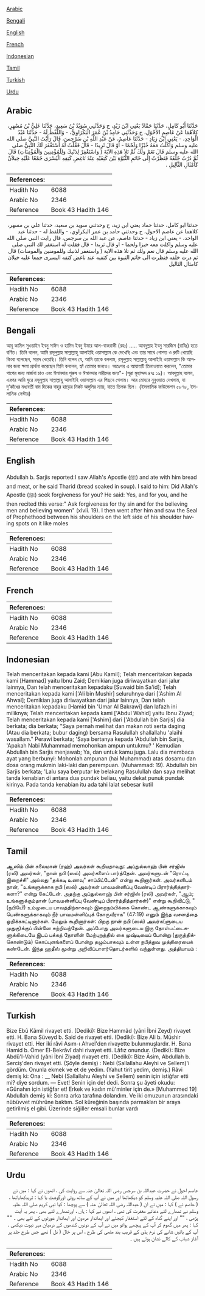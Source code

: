 [Arabic](#arabic)

[Bengali](#bengali)

[English](#english)

[French](#french)

[Indonesian](#indonesian)

[Tamil](#tamil)

[Turkish](#turkish)

[Urdu](#urdu)

## Arabic


<div dir="rtl" lang="ar" style={{fontSize:'larger',backgroundColor:'#f8f9fa',padding:20}}>
حَدَّثَنَا أَبُو كَامِلٍ، حَدَّثَنَا حَمَّادٌ يَعْنِي ابْنَ زَيْدٍ، ح وَحَدَّثَنِي سُوَيْدُ بْنُ سَعِيدٍ، حَدَّثَنَا عَلِيُّ بْنُ مُسْهِرٍ، كِلاَهُمَا عَنْ عَاصِمٍ الأَحْوَلِ، ح وَحَدَّثَنِي حَامِدُ بْنُ عُمَرَ الْبَكْرَاوِيُّ، - وَاللَّفْظُ لَهُ - حَدَّثَنَا عَبْدُ الْوَاحِدِ، - يَعْنِي ابْنَ زِيَادٍ - حَدَّثَنَا عَاصِمٌ، عَنْ عَبْدِ اللَّهِ بْنِ سَرْجِسَ، قَالَ رَأَيْتُ النَّبِيَّ صلى الله عليه وسلم وَأَكَلْتُ مَعَهُ خُبْزًا وَلَحْمًا - أَوْ قَالَ ثَرِيدًا - قَالَ فَقُلْتُ لَهُ أَسْتَغْفَرَ لَكَ النَّبِيُّ صلى الله عليه وسلم قَالَ نَعَمْ وَلَكَ ثُمَّ تَلاَ هَذِهِ الآيَةَ ‏(‏ وَاسْتَغْفِرْ لِذَنْبِكَ وَلِلْمُؤْمِنِينَ وَالْمُؤْمِنَاتِ‏)‏ قَالَ ثُمَّ دُرْتُ خَلْفَهُ فَنَظَرْتُ إِلَى خَاتَمِ النُّبُوَّةِ بَيْنَ كَتِفَيْهِ عِنْدَ نَاغِضِ كَتِفِهِ الْيُسْرَى جُمْعًا عَلَيْهِ خِيلاَنٌ كَأَمْثَالِ الثَّآلِيلِ ‏.‏
</div>
<div style={{backgroundColor:'#f8f9fa',padding:20, marginBottom: 10}}><table> <thead> <tr> <th>References:</th> <th></th> </tr> </thead> <tbody><tr><td>Hadith No</td><td>6088</td></tr><tr><td>Arabic No</td><td>2346</td></tr><tr><td>Reference</td><td>Book 43 Hadith 146</td></tr></tbody></table></div>


<div dir="rtl" lang="ar" style={{fontSize:'larger',backgroundColor:'#f8f9fa',padding:20}}>
حدثنا ابو كامل، حدثنا حماد يعني ابن زيد، ح وحدثني سويد بن سعيد، حدثنا علي بن مسهر، كلاهما عن عاصم الاحول، ح وحدثني حامد بن عمر البكراوي، - واللفظ له - حدثنا عبد الواحد، - يعني ابن زياد - حدثنا عاصم، عن عبد الله بن سرجس، قال رايت النبي صلى الله عليه وسلم واكلت معه خبزا ولحما - او قال ثريدا - قال فقلت له استغفر لك النبي صلى الله عليه وسلم قال نعم ولك ثم تلا هذه الاية ( واستغفر لذنبك وللمومنين والمومنات) قال ثم درت خلفه فنظرت الى خاتم النبوة بين كتفيه عند ناغض كتفه اليسرى جمعا عليه خيلان كامثال الثاليل
</div>
<div style={{backgroundColor:'#f8f9fa',padding:20, marginBottom: 10}}><table> <thead> <tr> <th>References:</th> <th></th> </tr> </thead> <tbody><tr><td>Hadith No</td><td>6088</td></tr><tr><td>Arabic No</td><td>2346</td></tr><tr><td>Reference</td><td>Book 43 Hadith 146</td></tr></tbody></table></div>

## Bengali


<div dir="ltr" lang="bn" style={{fontSize:'larger',backgroundColor:'#f8f9fa',padding:20}}>
আবূ কামিল সুওয়াইদ ইবনু সাঈদ ও হামিদ ইবনু উমার আল-বাকরাভী (রহঃ) ..... আবদুল্লাহ ইবনু সারজিস (রাযিঃ) হতে বর্ণিত। তিনি বলেন, আমি রসূলুল্লাহ সাল্লাল্লাহু আলাইহি ওয়াসাল্লাম কে দেখেছি এবং তার সাথে গোশত ও রুটি খেয়েছি কিংবা বলেছেন, সারদ খেয়েছি। তিনি বলেন যে, আমি তাকে বললাম, রসূলুল্লাহ সাল্লাল্লাহু আলাইহি ওয়াসাল্লাম কি আপনার জন্য ক্ষমা প্রার্থনা করেছেন তিনি বললেন, হ্যাঁ তোমার জন্যও। অতঃপর এ আয়াতটি তিলাওয়াত করলেন, "তোমার পাপের জন্য মার্জনা চাও এবং ঈমানদার পুরুষ ও ঈমানদার নারীদের জন্য"- (সূরা মুহাম্মদ ৪৭ঃ ১৯)। আবদুল্লাহ বলেন, এরপর আমি ঘুরে রসূলুল্লাহ সাল্লাল্লাহু আলাইহি ওয়াসাল্লাম এর পিছনে গেলাম। আর মোহরে নুবুওয়াত দেখলাম, যা দু’কাঁধের মধ্যবর্তী বাম দিকের বাহুর হাড়ের নিকট অঙ্গুলির ন্যায়, যাতে তিলক ছিল। (ইসলামিক ফাউন্ডেশন ৫৮৭৮, ইসলামিক সেন্টার)
</div>
<div style={{backgroundColor:'#f8f9fa',padding:20, marginBottom: 10}}><table> <thead> <tr> <th>References:</th> <th></th> </tr> </thead> <tbody><tr><td>Hadith No</td><td>6088</td></tr><tr><td>Arabic No</td><td>2346</td></tr><tr><td>Reference</td><td>Book 43 Hadith 146</td></tr></tbody></table></div>

## English


<div dir="ltr" lang="en" style={{fontSize:'larger',backgroundColor:'#f8f9fa',padding:20}}>
Abdullah b. Sarjis reported:I saw Allah's Apostle (ﷺ) and ate with him bread and meat, or he said Tharid (bread soaked in soup). I said to him: Did Allah's Apostle (ﷺ) seek forgiveness for you? He said: Yes, and for you, and he then recited this verse:" Ask forgiveness for thy sin and for the believing men and believing women" (xlvii. 19). I then went after him and saw the Seal of Prophethood between his shoulders on the left side of his shoulder having spots on it like moles
</div>
<div style={{backgroundColor:'#f8f9fa',padding:20, marginBottom: 10}}><table> <thead> <tr> <th>References:</th> <th></th> </tr> </thead> <tbody><tr><td>Hadith No</td><td>6088</td></tr><tr><td>Arabic No</td><td>2346</td></tr><tr><td>Reference</td><td>Book 43 Hadith 146</td></tr></tbody></table></div>

## French


<div dir="ltr" lang="fr" style={{fontSize:'larger',backgroundColor:'#f8f9fa',padding:20}}>

</div>
<div style={{backgroundColor:'#f8f9fa',padding:20, marginBottom: 10}}><table> <thead> <tr> <th>References:</th> <th></th> </tr> </thead> <tbody><tr><td>Hadith No</td><td>6088</td></tr><tr><td>Arabic No</td><td>2346</td></tr><tr><td>Reference</td><td>Book 43 Hadith 146</td></tr></tbody></table></div>

## Indonesian


<div dir="ltr" lang="id" style={{fontSize:'larger',backgroundColor:'#f8f9fa',padding:20}}>
Telah menceritakan kepada kami [Abu Kamil]; Telah menceritakan kepada kami [Hammad] yaitu Ibnu Zaid; Demikian juga diriwayatkan dari jalur lainnya, Dan telah menceritakan kepadaku [Suwaid bin Sa'id]; Telah menceritakan kepada kami ['Ali bin Mushir] seluruhnya dari ['Ashim Al Ahwal]; Demikian juga diriwayatkan dari jalur lainnya, Dan telah menceritakan kepadaku [Hamid bin 'Umar Al Bakrawi] dan lafazh ini miliknya; Telah menceritakan kepada kami ['Abdul Wahid] yaitu Ibnu Ziyad; Telah menceritakan kepada kami ['Ashim] dari ['Abdullah bin Sarjis] dia berkata; dia berkata; "Saya pernah melihat dan makan roti serta daging (Atau dia berkata; bubur daging) bersama Rasulullah shallallahu 'alaihi wasallam." Perawi berkata; 'Saya bertanya kepada 'Abdullah bin Sarjis, 'Apakah Nabi Muhammad memohonkan ampun untukmu? ' Kemudian Abdullah bin Sarjis menjawab; Ya, dan untuk kamu juga. Lalu dia membaca ayat yang berbunyi: Mohonlah ampunan (hai Muhammad) atas dosamu dan dosa orang mukmin laki-laki dan perempuan. (Muhammad: 19). Abdullah bin Sarjis berkata; 'Lalu saya berputar ke belakang Rasulullah dan saya melihat tanda kenabian di antara dua pundak beliau, yaitu dekat punuk pundak kirinya. Pada tanda kenabian itu ada tahi lalat sebesar kutil
</div>
<div style={{backgroundColor:'#f8f9fa',padding:20, marginBottom: 10}}><table> <thead> <tr> <th>References:</th> <th></th> </tr> </thead> <tbody><tr><td>Hadith No</td><td>6088</td></tr><tr><td>Arabic No</td><td>2346</td></tr><tr><td>Reference</td><td>Book 43 Hadith 146</td></tr></tbody></table></div>

## Tamil


<div dir="ltr" lang="ta" style={{fontSize:'larger',backgroundColor:'#f8f9fa',padding:20}}>
ஆஸிம் பின் சுலைமான் (ரஹ்) அவர்கள் கூறியதாவது: அப்துல்லாஹ் பின் சர்ஜிஸ் (ரலி) அவர்கள், "நான் நபி (ஸல்) அவர்களைப் பார்த்தேன். அவர்களுடன் "ரொட்டி இறைச்சி" அல்லது "தக்கடி உணவு" சாப்பிட்டேன்" என்று கூறினார்கள். அவர்களிடம் நான், "உங்களுக்காக நபி (ஸல்) அவர்கள் பாவமன்னிப்பு வேண்டிப் பிரார்த்தித்தார்களா?" என்று கேட்டேன். அதற்கு அப்துல்லாஹ் பின் சர்ஜிஸ் (ரலி) அவர்கள், "ஆம்; உங்களுக்கும்தான் (பாவமன்னிப்பு வேண்டிப் பிரார்த்தித்தார்கள்)" என்று கூறிவிட்டு, "(நபியே!) உம்முடைய பாவத்திற்காகவும் இறைநம்பிக்கை கொண்ட ஆண்களுக்காகவும் பெண்களுக்காகவும் நீர் பாவமன்னிப்புக் கோருவீராக" (47:19) எனும் இந்த வசனத்தை ஓதிக்காட்டினார்கள். மேலும் கூறினார்கள்: பிறகு நான் நபி (ஸல்) அவர்க(ளுடைய முதுகு)க்குப் பின்னே சுற்றிவந்தேன். அப்போது அவர்களுடைய இரு தோள்பட்டைகளுக்கிடையே இடப் பக்கத் தோளின் மேற்புறத்தில் கை முஷ்டியைப் போன்று (துருத்திக்கொண்டும்) கொப்புளங்களைப் போன்று தழும்பாகவும் உள்ள நபித்துவ முத்திரையைக் கண்டேன். இந்த ஹதீஸ் மூன்று அறிவிப்பாளர்தொடர்களில் வந்துள்ளது. அத்தியாயம் :
</div>
<div style={{backgroundColor:'#f8f9fa',padding:20, marginBottom: 10}}><table> <thead> <tr> <th>References:</th> <th></th> </tr> </thead> <tbody><tr><td>Hadith No</td><td>6088</td></tr><tr><td>Arabic No</td><td>2346</td></tr><tr><td>Reference</td><td>Book 43 Hadith 146</td></tr></tbody></table></div>

## Turkish


<div dir="ltr" lang="tr" style={{fontSize:'larger',backgroundColor:'#f8f9fa',padding:20}}>
Bize Ebû Kâmil rivayet etti. (Dediki): Bize Hammâd (yâni İbni Zeyd) rivayet etti. H. Bana Süveyd b. Said de rivayet etti. (Dediki): Bize Ali b. Müshir rivayet etti. Her iki râvi Asım-ı Ahvel'den rivayette bulunmuşlardır. H. Bana Hamid b. Ömer El-Bekrâvî dahi rivayet etti. Lâfız onundur. (Dediki): Bize Abdü'l-Vahid (yâni İbni Ziyad) rivayet etti. (Dediki): Bize Âsim, Abdullah b. Serciş'den rivayet etti. (Şöyle demiş) : Nebi (Sallallahu Aleyhi ve Sellem)'i gördüm. Onunla ekmek ve et de yedim. (Yahut tirit yedim, demiş.) Râvi demiş ki: Ona : __ Nebi (Sallallahu Aleyhi ve Sellem) senin için istiğfar etti mi? diye sordum. — Evet! Senin için de! dedi. Sonra şu âyeti okudu: «Günahın için istiğfar et! Erkek ve kadın mü'minler için de.» [Muhammed 19] Abdullah demiş ki: Sonra arka tarafına dolandım. Ve iki omuzunun arasındaki nübüvvet mührüne baktım. Sol küreğinin başında parmakları bir araya getirilmiş el gibi. Üzerinde siğiller emsali bunlar vardı
</div>
<div style={{backgroundColor:'#f8f9fa',padding:20, marginBottom: 10}}><table> <thead> <tr> <th>References:</th> <th></th> </tr> </thead> <tbody><tr><td>Hadith No</td><td>6088</td></tr><tr><td>Arabic No</td><td>2346</td></tr><tr><td>Reference</td><td>Book 43 Hadith 146</td></tr></tbody></table></div>

## Urdu


<div dir="rtl" lang="ur" style={{fontSize:'larger',backgroundColor:'#f8f9fa',padding:20}}>
عاصم احول نے حضرت عبداللہ بن سرجس رضی اللہ تعالیٰ عنہ سے روایت کی ، انھوں نے کہا : میں نے رسول اللہ صلی اللہ علیہ وسلم کو دیکھاتھا اور میں نے آپ کے ساتھ روٹی اورگوشت یا کہا : ثریدکھایاتھا ، ( عاصم نے ) کہا : میں نے ان ( عبداللہ رضی اللہ تعالیٰ عنہ ) سے پوچھا : کیا نبی کریم صلی اللہ علیہ وسلم نے تمھارے لئے دعائے مغفرت کی تھی ، انھوں نے کہا : ہاں ، اورتمھارے لئے بھی ، پھر یہ آیت پڑھی ، "" اور اپنے گناہ کے لئے استغفار کیجئے اور ایماندار مردون اور ایماندار عورتوں کے لئے بھی ۔ "" کہا : پھر میں گھوم کر آپ کے پیچھے ہواتو میں نے آپ کے دونوں کندھوں کے درمیان مہر نبوت دیکھی ، آپ کے بائیں شانے کی نرم ہڈی کے قریب بند مٹھی کی طرح ، اس پر خال ( تل ) تھے جس طرح جلد پر آغاز شباب کے کالے نشان ہوتے ہیں ۔
</div>
<div style={{backgroundColor:'#f8f9fa',padding:20, marginBottom: 10}}><table> <thead> <tr> <th>References:</th> <th></th> </tr> </thead> <tbody><tr><td>Hadith No</td><td>6088</td></tr><tr><td>Arabic No</td><td>2346</td></tr><tr><td>Reference</td><td>Book 43 Hadith 146</td></tr></tbody></table></div>